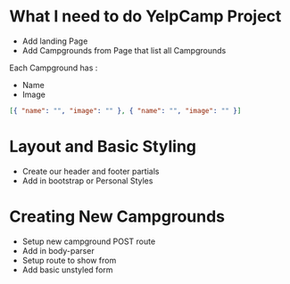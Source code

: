 # What I need to do YelpCamp Project

* Add landing Page
* Add Campgrounds from Page that list all Campgrounds

Each Campground has :

* Name
* Image

```json
[{ "name": "", "image": "" }, { "name": "", "image": "" }]
```

# Layout and Basic Styling

* Create our header and footer partials
* Add in bootstrap or Personal Styles

# Creating New Campgrounds

* Setup new campground POST route
* Add in body-parser
* Setup route to show from
* Add basic unstyled form